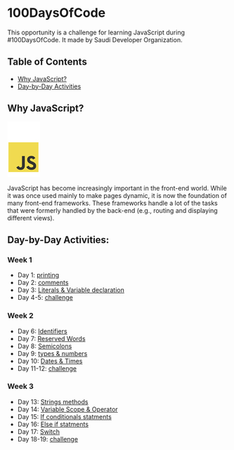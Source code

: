 # 100DaysOfCode
This opportunity is a challenge for learning JavaScript during #100DaysOfCode. It made by  Saudi Developer Organization. 

## Table of Contents
* [Why JavaScript?](#Why_JavaScript?)
* [Day-by-Day Activities](#day-by-day_activities)

## Why JavaScript?
<img src="JavaScript/javascript.jpg" alt="JavaScript">

JavaScript has become increasingly important in the front-end world. While it was once used mainly to make pages dynamic, it is now the foundation of many front-end frameworks. These frameworks handle a lot of the tasks that were formerly handled by the back-end (e.g., routing and displaying different views).

## Day-by-Day Activities:
### Week 1
* Day 1: [printing](JavaScript/1st_Week/1st_Day.js)
* Day 2: [comments](JavaScript/1st_Week/2nd_Day.js)
* Day 3: [Literals & Variable declaration](JavaScript/1st_Week/3rd_Day.js)
* Day 4-5: [challenge](JavaScript/1st_Week/4th_and_5th_Days.js)

### Week 2
* Day 6: [Identifiers](JavaScript/2nd_Week/6th_Day.js)
* Day 7: [Reserved Words](JavaScript/2nd_Week/7th_Day.js)
* Day 8: [Semicolons](JavaScript/2nd_Week/8th_Day.js)
* Day 9: [types & numbers](JavaScript/2nd_Week/9th_Day.js)
* Day 10: [Dates & Times](JavaScript/2nd_Week/10th_Day.js)
* Day 11-12: [challenge](JavaScript/2nd_Week/11th_and_12th_Days.js)

### Week 3
* Day 13: [Strings methods](JavaScript/3rd_Week/13th_Day.js)
* Day 14: [Variable Scope & Operator](JavaScript/3rd_Week/14th_Day.js)
* Day 15: [If conditionals statments](JavaScript/3rd_Week/15th_Day.js)
* Day 16: [Else if statments](JavaScript/3rd_Week/17th_Day.js)
* Day 17: [Switch](JavaScript/3rd_Week/17th_Day.js)
* Day 18-19: [challenge](JavaScript/3rd_Week/18th_and_19th_Days.js)


